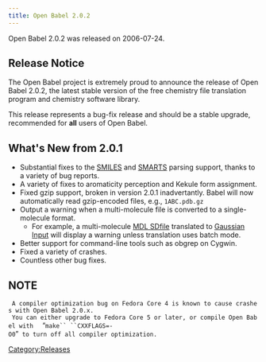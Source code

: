 ```yaml
---
title: Open Babel 2.0.2
---
```


Open Babel 2.0.2 was released on 2006-07-24.

Release Notice
--------------

The Open Babel project is extremely proud to announce the release of Open Babel 2.0.2, the latest stable version of the free chemistry file translation program and chemistry software library.

This release represents a bug-fix release and should be a stable upgrade, recommended for **all** users of Open Babel.

What's New from 2.0.1
---------------------

-   Substantial fixes to the [SMILES](/SMILES "wikilink") and [SMARTS](/SMARTS "wikilink") parsing support, thanks to a variety of bug reports.
-   A variety of fixes to aromaticity perception and Kekule form assignment.
-   Fixed gzip support, broken in version 2.0.1 inadvertantly. Babel will now automatically read gzip-encoded files, e.g., `1ABC.pdb.gz`
-   Output a warning when a multi-molecule file is converted to a single-molecule format.
    -   For example, a multi-molecule [MDL SDfile](/MDL_SDfile "wikilink") translated to [Gaussian Input](/Gaussian_Input "wikilink") will display a warning unless translation uses batch mode.
-   Better support for command-line tools such as obgrep on Cygwin.
-   Fixed a variety of crashes.
-   Countless other bug fixes.

NOTE
----

` A compiler optimization bug on Fedora Core 4 is known to cause crashes with Open Babel 2.0.x.`
` You can either upgrade to Fedora Core 5 or later, or compile Open Babel with `
` `“`make`` ``CXXFLAGS=-O0`”` to turn off all compiler optimization.`

[Category:Releases](/Category:Releases "wikilink")
